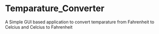 # Temparature_Converter
A Simple GUI based application to convert temparature from Fahrenheit to Celcius and Celcius to Fahrenheit
